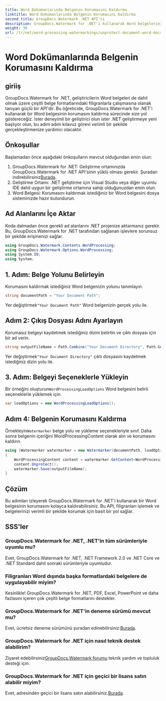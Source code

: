 ```yaml
---
title: Word Dokümanlarında Belgenin Korumasını Kaldırma
linktitle: Word Dokümanlarında Belgenin Korumasını Kaldırma
second_title: GroupDocs.Watermark .NET API'si
description: GroupDocs.Watermark for .NET'i kullanarak Word belgelerinin korumasını nasıl kolayca kaldıracağınızı öğrenin. Adım adım kılavuzumuzu takip edin.
weight: 38
url: /tr/net/word-processing-watermarkings/unprotect-document-word-docs/
---
```


# Word Dokümanlarında Belgenin Korumasını Kaldırma

## giriiş
GroupDocs.Watermark for .NET, geliştiricilerin Word belgeleri de dahil olmak üzere çeşitli belge formatlarındaki filigranlarla çalışmasına olanak tanıyan güçlü bir API'dir. Bu öğreticide, GroupDocs.Watermark for .NET'i kullanarak bir Word belgesinin korumasını kaldırma sürecinde size yol göstereceğiz. İster deneyimli bir geliştirici olun ister .NET geliştirmeye yeni başlıyor olun, bu adım adım kılavuz görevi verimli bir şekilde gerçekleştirmenize yardımcı olacaktır.
## Önkoşullar
Başlamadan önce aşağıdaki önkoşulların mevcut olduğundan emin olun:
1.  GroupDocs.Watermark for .NET: Geliştirme ortamınızda GroupDocs.Watermark for .NET API'sinin yüklü olması gerekir. Şuradan indirebilirsiniz[Burada](https://releases.groupdocs.com/Watermark/net/).
2. Geliştirme Ortamı: .NET geliştirme için Visual Studio veya diğer uyumlu IDE dahil uygun bir geliştirme ortamına sahip olduğunuzdan emin olun.
3. Word Belgesi: Korumasını kaldırmak istediğiniz bir Word belgesini dosya sisteminizde hazır bulundurun.

## Ad Alanlarını İçe Aktar
Koda dalmadan önce gerekli ad alanlarını .NET projenize aktarmanız gerekir. Bu, GroupDocs.Watermark for .NET tarafından sağlanan işlevlere sorunsuz bir şekilde erişmenizi sağlar.
```csharp
using GroupDocs.Watermark.Contents.WordProcessing;
using GroupDocs.Watermark.Options.WordProcessing;
using System.IO;
using System;
```
## 1. Adım: Belge Yolunu Belirleyin
Korumasını kaldırmak istediğiniz Word belgenizin yolunu tanımlayın.
```csharp
string documentPath = "Your Document Path";
```
 Yer değiştirmek`"Your Document Path"` Word belgenizin gerçek yolu ile.
## Adım 2: Çıkış Dosyası Adını Ayarlayın
Korumasız belgeyi kaydetmek istediğiniz dizini belirtin ve çıktı dosyası için bir ad verin.
```csharp
string outputFileName = Path.Combine("Your Document Directory", Path.GetFileName(documentPath));
```
 Yer değiştirmek`"Your Document Directory"` çıktı dosyasını kaydetmek istediğiniz dizin yolu ile.
## 3. Adım: Belgeyi Seçeneklerle Yükleyin
 Bir örneğini oluşturun`WordProcessingLoadOptions` Word belgesini belirli seçeneklerle yüklemek için.
```csharp
var loadOptions = new WordProcessingLoadOptions();
```
## Adım 4: Belgenin Korumasını Kaldırma
 Örnekleyin`Watermarker` belge yolu ve yükleme seçenekleriyle sınıf. Daha sonra belgenin içeriğini WordProcessingContent olarak alın ve korumasını kaldırın.
```csharp
using (Watermarker watermarker = new Watermarker(documentPath, loadOptions))
{
    WordProcessingContent content = watermarker.GetContent<WordProcessingContent>();
    content.Unprotect();
    watermarker.Save(outputFileName);
}
```

## Çözüm
Bu adımları izleyerek GroupDocs.Watermark for .NET'i kullanarak bir Word belgesinin korumasını kolayca kaldırabilirsiniz. Bu API, filigranları işlemek ve belgelerinizi verimli bir şekilde korumak için basit bir yol sağlar.
## SSS'ler
### GroupDocs.Watermark for .NET, .NET'in tüm sürümleriyle uyumlu mu?
Evet, GroupDocs.Watermark for .NET, .NET Framework 2.0 ve .NET Core ve .NET Standard dahil sonraki sürümleriyle uyumludur.
### Filigranları Word dışında başka formatlardaki belgelere de uygulayabilir miyim?
Kesinlikle! GroupDocs.Watermark for .NET, PDF, Excel, PowerPoint ve daha fazlasını içeren çok çeşitli belge formatlarını destekler.
### GroupDocs.Watermark for .NET'in deneme sürümü mevcut mu?
 Evet, ücretsiz deneme sürümünü şuradan edinebilirsiniz:[Burada](https://releases.groupdocs.com/).
### GroupDocs.Watermark for .NET için nasıl teknik destek alabilirim?
 Ziyaret edebilirsiniz[GroupDocs.Watermark forumu](https://forum.groupdocs.com/c/watermark/19) teknik yardım ve topluluk desteği için.
### GroupDocs.Watermark for .NET için geçici bir lisans satın alabilir miyim?
 Evet, adresinden geçici bir lisans satın alabilirsiniz.[Burada](https://purchase.groupdocs.com/temporary-license/).